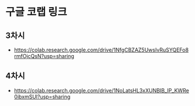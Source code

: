 # 구글 코랩 링크
## 3차시
* https://colab.research.google.com/drive/1NfgCBZAZ5UwsIvRuSYQEFo8rmfOjcQsN?usp=sharing  
## 4차시
* https://colab.research.google.com/drive/1NoLatsHL3xXUNBIB_IP_KWRe0ibxmSUl?usp=sharing
